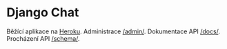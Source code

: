 # Django Chat

Běžící aplikace na [Heroku](http://cryptic-plains-09325.herokuapp.com/).
Administrace [/admin/](http://cryptic-plains-09325.herokuapp.com/admin/).
Dokumentace API [/docs/](http://cryptic-plains-09325.herokuapp.com/docs/).
Procházení API  [/schema/](http://cryptic-plains-09325.herokuapp.com/schema/).

